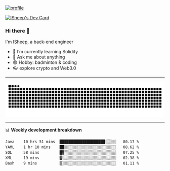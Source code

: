 [![profile](https://user-images.githubusercontent.com/54968314/208005045-e4b42f3b-833d-4242-bfcc-e764865553a2.svg)](https://www.calligrapher.ai/)

<a href="https://app.daily.dev/linziyang1106"><img src="https://api.daily.dev/devcards/v2/i4Spwx5Skx5FpTqWcwoit.png?r=kgx&type=wide" width="652" alt="ISheep's Dev Card"/></a>

### Hi there 🐏

I'm ISheep, a back-end engineer

- 🔭 I’m currently learning Solidity
- 💬 Ask me about anything
- 😄 Hobby: badminton & coding
- 👓 explore crypto and Web3.0

-------

![](https://raw.githubusercontent.com/ISheepp/ISheepp/output/github-contribution-grid-snake.svg)

-------

📊 **Weekly development breakdown**
<!--START_SECTION:waka-->

```txt
Java    10 hrs 51 mins  ████████████████████░░░░░   80.17 %
YAML    1 hr 10 mins    ██░░░░░░░░░░░░░░░░░░░░░░░   08.62 %
SQL     58 mins         █▓░░░░░░░░░░░░░░░░░░░░░░░   07.25 %
XML     19 mins         ▓░░░░░░░░░░░░░░░░░░░░░░░░   02.38 %
Bash    9 mins          ▒░░░░░░░░░░░░░░░░░░░░░░░░   01.11 %
```

<!--END_SECTION:waka-->
